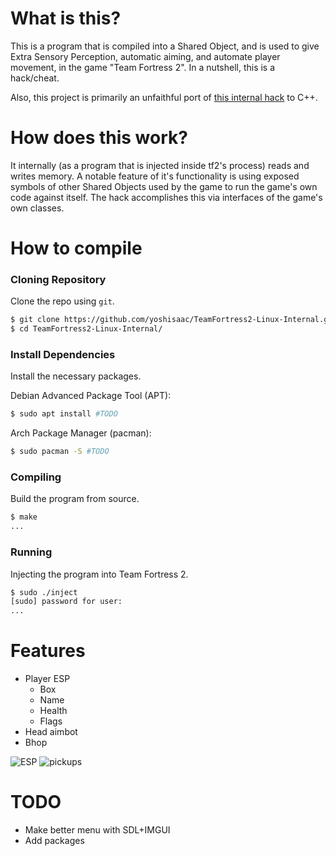 # What is this?
This is a program that is compiled into a Shared Object, and is used to give Extra Sensory Perception, automatic aiming, and automate player movement, in the game "Team Fortress 2". In a nutshell, this is a hack/cheat.  
  
Also, this project is primarily an unfaithful port of [this internal hack](https://github.com/faluthe/tf_c) to C++.  

# How does this work?
It internally (as a program that is injected inside tf2's process) reads and writes memory. A notable feature of it's functionality is using exposed symbols of other Shared Objects used by the game to run the game's own code against itself. The hack accomplishes this via interfaces of the game's own classes.

# How to compile
### Cloning Repository
Clone the repo using `git`.  

```bash
$ git clone https://github.com/yoshisaac/TeamFortress2-Linux-Internal.git
$ cd TeamFortress2-Linux-Internal/
```

### Install Dependencies
Install the necessary packages.  
  
Debian Advanced Package Tool (APT):  
```bash
$ sudo apt install #TODO
```
  
Arch Package Manager (pacman):  
```bash
$ sudo pacman -S #TODO
```

### Compiling
Build the program from source.  
```bash
$ make
...
```

### Running
Injecting the program into Team Fortress 2.  
```bash
$ sudo ./inject
[sudo] password for user:
...
```

# Features
* Player ESP
  - Box
  - Name
  - Health
  - Flags
* Head aimbot
* Bhop

![ESP](https://r2.e-z.host/bb3dfc85-7f7f-4dcb-8b0b-3a4af0aa57e4/ub0gznm832evhzqfbi.png)
![pickups](https://r2.e-z.host/bb3dfc85-7f7f-4dcb-8b0b-3a4af0aa57e4/6jhjaiseb021kvef5b.png)

# TODO
* Make better menu with SDL+IMGUI
* Add packages
